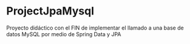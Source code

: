 # ProjectJpaMysql
Proyecto didáctico con el FIN de implementar el llamado a una base de datos MySQL por medio de Spring Data y JPA
